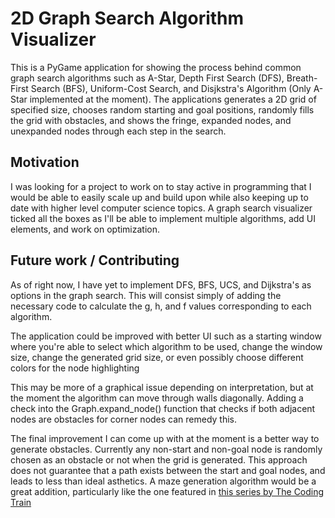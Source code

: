 # 2D Graph Search Algorithm Visualizer

This is a PyGame application for showing the process behind common
graph search algorithms such as A-Star, Depth First Search (DFS), Breath-First Search (BFS), Uniform-Cost Search, 
and Disjkstra's Algorithm (Only A-Star implemented at the moment). The applications generates a 2D grid of specified
size, chooses random starting and goal positions, randomly fills the grid with obstacles, and shows the fringe, 
expanded nodes, and unexpanded nodes through each step in the search. 

## Motivation

I was looking for a project to work on to stay active in programming that I would be able to easily scale up and build 
upon while also keeping up to date with higher level computer science topics. A graph search visualizer ticked all the boxes
as I'll be able to implement multiple algorithms, add UI elements, and work on optimization.

## Future work / Contributing

As of right now, I have yet to implement DFS, BFS, UCS, and Dijkstra's as options in the
graph search. This will consist simply of adding the necessary code to calculate the g, h, and f values corresponding to 
each algorithm.

The application could be improved with better UI such as a starting window where you're able to select which algorithm to be used,
change the window size, change the generated grid size, or even possibly choose different colors for the node highlighting

This may be more of a graphical issue depending on interpretation, but at the moment the algorithm can move through walls diagonally.
Adding a check into the Graph.expand_node() function that checks if both adjacent nodes are obstacles for corner nodes can remedy this.

The final improvement I can come up with at the moment is a better way to generate obstacles. Currently any non-start and non-goal
node is randomly chosen as an obstacle or not when the grid is generated. This approach does not guarantee that a path 
exists between the start and goal nodes, and leads to less than ideal asthetics. A maze generation algorithm would be a great addition,
particularly like the one featured in [this series by The Coding Train](https://www.youtube.com/watch?v=HyK_Q5rrcr4)